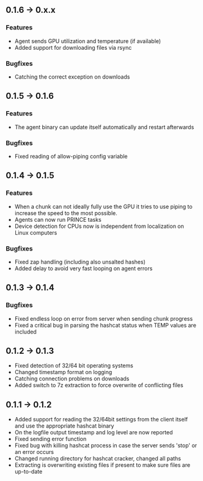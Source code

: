 ## 0.1.6 -> 0.x.x

### Features

* Agent sends GPU utilization and temperature (if available)
* Added support for downloading files via rsync

### Bugfixes

* Catching the correct exception on downloads

## 0.1.5 -> 0.1.6

### Features

* The agent binary can update itself automatically and restart afterwards

### Bugfixes

* Fixed reading of allow-piping config variable

## 0.1.4 -> 0.1.5

### Features

* When a chunk can not ideally fully use the GPU it tries to use piping to increase the speed to the most possible.
* Agents can now run PRINCE tasks
* Device detection for CPUs now is independent from localization on Linux computers

### Bugfixes

* Fixed zap handling (including also unsalted hashes)
* Added delay to avoid very fast looping on agent errors

## 0.1.3 -> 0.1.4

### Bugfixes

* Fixed endless loop on error from server when sending chunk progress
* Fixed a critical bug in parsing the hashcat status when TEMP values are included

## 0.1.2 -> 0.1.3

* Fixed detection of 32/64 bit operating systems
* Changed timestamp format on logging
* Catching connection problems on downloads
* Added switch to 7z extraction to force overwrite of conflicting files

## 0.1.1 -> 0.1.2

* Added support for reading the 32/64bit settings from the client itself and use the appropriate hashcat binary
* On the logfile output timestamp and log level are now reported
* Fixed sending error function
* Fixed bug with killing hashcat process in case the server sends 'stop' or an error occurs
* Changed running directory for hashcat cracker, changed all paths
* Extracting is overwriting existing files if present to make sure files are up-to-date
